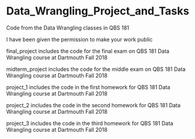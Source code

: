 # Data_Wrangling_Project_and_Tasks
Code from the Data Wrangling classes in QBS 181

I have been given the permission to make your work public

final_project includes the code for the final exam on QBS 181 Data Wrangling course at Dartmouth Fall 2018

midterm_project includes the code for the middle exam on QBS 181 Data Wrangling course at Dartmouth Fall 2018

project_1 includes the code in the first homework for QBS 181 Data Wrangling course at Dartmouth Fall 2018

project_2 includes the code in the second homework for QBS 181 Data Wrangling course at Dartmouth Fall 2018

project_3 includes the code in the third homework for QBS 181 Data Wrangling course at Dartmouth Fall 2018
